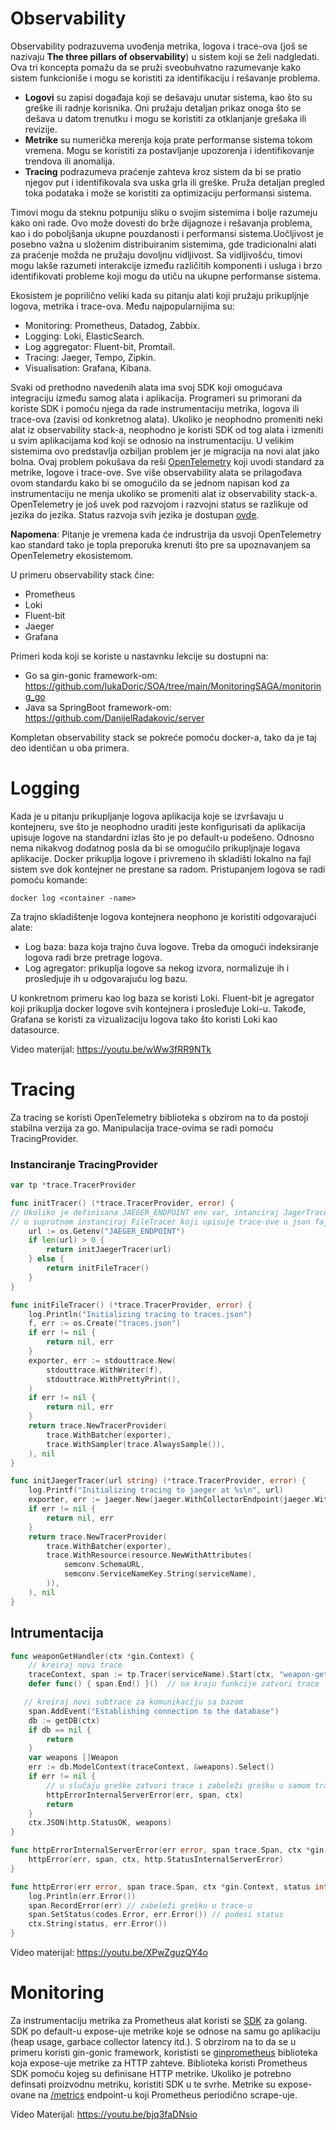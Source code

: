 # Observability

Observability podrazuvema uvođenja metrika, logova i trace-ova (još se nazivaju **The three pillars of observability**) u sistem koji se želi nadgledati. Ova tri koncepta pomažu da se pruži sveobuhvatno razumevanje kako sistem funkcioniše i mogu se koristiti za identifikaciju i rešavanje problema.

- **Logovi** su zapisi događaja koji se dešavaju unutar sistema, kao što su greške ili radnje korisnika. Oni pružaju detaljan prikaz onoga što se dešava u datom trenutku i mogu se koristiti za otklanjanje grešaka ili revizije.
- **Metrike** su numerička merenja koja prate performanse sistema tokom vremena. Mogu se koristiti za postavljanje upozorenja i identifikovanje trendova ili anomalija. 
- **Tracing** podrazumeva praćenje zahteva kroz sistem da bi se pratio njegov put i identifikovala sva uska grla ili greške. Pruža detaljan pregled toka podataka i može se koristiti za optimizaciju performansi sistema.

Timovi mogu da steknu potpuniju sliku o svojim sistemima i bolje razumeju kako oni rade. Ovo može dovesti do brže dijagnoze i rešavanja problema, kao i do poboljšanja ukupne pouzdanosti i performansi sistema.Uočljivost je posebno važna u složenim distribuiranim sistemima, gde tradicionalni alati za praćenje možda ne pružaju dovoljnu vidljivost. Sa vidljivošću, timovi mogu lakše razumeti interakcije između različitih komponenti i usluga i brzo identifikovati probleme koji mogu da utiču na ukupne performanse sistema. 

Ekosistem je  poprilično veliki kada su pitanju alati koji pružaju prikupljnje logova, metrika i trace-ova. Među najpopularnijima su:

- Monitoring: Prometheus, Datadog, Zabbix.
- Logging: Loki, ElasticSearch.
- Log aggregator: Fluent-bit, Promtail. 
- Tracing: Jaeger, Tempo, Zipkin.
-  Visualisation: Grafana, Kibana. 

Svaki od prethodno navedenih alata ima svoj SDK koji omogućava integraciju između samog alata i aplikacija. Programeri su primorani da koriste SDK i pomoću njega da rade instrumentaciju metrika, logova ili trace-ova (zavisi od konkretnog alata). Ukoliko je neophodno promeniti neki alat iz observability stack-a, neophodno je koristi SDK od tog alata i izmeniti u svim aplikacijama kod koji se odnosio na instrumentaciju. U velikim sistemima ovo predstavlja ozbiljan problem jer je migracija na novi alat jako bolna. Ovaj problem pokušava da reši [OpenTelemetry](https://opentelemetry.io/) koji uvodi standard za metrike, logove i trace-ove. Sve više observability  alata se prilagođava ovom standardu kako bi se omogućilo da se jednom napisan kod za instrumentaciju ne menja ukoliko se promeniti alat iz observability stack-a. OpenTelemetry je još uvek pod razvojom i razvojni status se razlikuje od jezika do jezika. Status razvoja svih jezika je dostupan [ovde](https://opentelemetry.io/status/). 

**Napomena**: Pitanje je vremena kada će indrustrija da usvoji OpenTelemetry  kao standard tako je topla preporuka krenuti što pre sa upoznavanjem sa OpenTelemetry ekosistemom.

U primeru observability stack čine:

- Prometheus
- Loki
- Fluent-bit
- Jaeger
- Grafana 

Primeri koda koji se koriste u nastavnku lekcije su dostupni na:

- Go sa gin-gonic framework-om: https://github.com/lukaDoric/SOA/tree/main/MonitoringSAGA/monitoring_go
- Java sa SpringBoot framework-om: https://github.com/DanijelRadakovic/server

Kompletan observability stack se pokreće pomoću docker-a, tako da je taj deo identičan u oba primera.  




# Logging

Kada je u pitanju prikupljanje logova aplikacija koje se izvršavaju u kontejneru, sve što je neophodno uraditi jeste konfigurisati da aplikacija upisuje logove na standardni izlas što je po default-u podešeno. Odnosno nema nikakvog dodatnog posla da bi se omogućilo prikupljnaje logava aplikacije. Docker prikuplja logove i privremeno ih skladišti lokalno na fajl sistem sve dok kontejner ne prestane sa radom. Pristupanjem logova se radi pomoću komande:

 `docker log <container -name>`

Za trajno skladištenje logova kontejnera neophono je koristiti odgovarajući alate:

- Log baza: baza koja trajno čuva logove. Treba da omogući indeksiranje logova radi brze pretrage logova. 
- Log agregator: prikuplja logove sa nekog izvora, normalizuje ih i prosledjuje ih u odgovarajuću log bazu.

U konkretnom primeru kao log baza se koristi Loki. Fluent-bit je agregator koji prikuplja docker logove svih kontejnera i prosleđuje Loki-u. Takođe, Grafana se koristi za vizualizaciju logova tako što koristi Loki kao datasource.

Video materijal: https://youtu.be/wWw3fRR9NTk



# Tracing

Za tracing se koristi OpenTelemetry biblioteka s obzirom na to da postoji stabilna verzija za go. Manipulacija trace-ovima se radi pomoću TracingProvider.

### Instanciranje TracingProvider 

```go
var tp *trace.TracerProvider

func initTracer() (*trace.TracerProvider, error) {
// Ukoliko je definisana JAEGER_ENDPOINT env var, intanciraj JagerTracer koji šalje trace-ove Jaeger-u,
// u suprotnom instanciraj FileTracer koji upisuje trace-ove u json fajl 
	url := os.Getenv("JAEGER_ENDPOINT")
	if len(url) > 0 {
		return initJaegerTracer(url)
	} else {
		return initFileTracer()
	}
}

func initFileTracer() (*trace.TracerProvider, error) {
	log.Println("Initializing tracing to traces.json")
	f, err := os.Create("traces.json")
	if err != nil {
		return nil, err
	}
	exporter, err := stdouttrace.New(
		stdouttrace.WithWriter(f),
		stdouttrace.WithPrettyPrint(),
	)
	if err != nil {
		return nil, err
	}
	return trace.NewTracerProvider(
		trace.WithBatcher(exporter),
		trace.WithSampler(trace.AlwaysSample()),
	), nil
}

func initJaegerTracer(url string) (*trace.TracerProvider, error) {
	log.Printf("Initializing tracing to jaeger at %s\n", url)
	exporter, err := jaeger.New(jaeger.WithCollectorEndpoint(jaeger.WithEndpoint(url)))
	if err != nil {
		return nil, err
	}
	return trace.NewTracerProvider(
		trace.WithBatcher(exporter),
		trace.WithResource(resource.NewWithAttributes(
			semconv.SchemaURL,
			semconv.ServiceNameKey.String(serviceName),
		)),
	), nil
}

``` 

## Intrumentacija 

```go
func weaponGetHandler(ctx *gin.Context) {
    // kreiraj novi trace
	traceContext, span := tp.Tracer(serviceName).Start(ctx, "weapon-get")
	defer func() { span.End() }()  // na kraju funkcije zatvori trace

   // kreiraj novi subtrace za komunikaciju sa bazom
	span.AddEvent("Establishing connection to the database")
	db := getDB(ctx)
	if db == nil {
		return
	}
	var weapons []Weapon
	err := db.ModelContext(traceContext, &weapons).Select()
	if err != nil {
        // u slučaju greške zatvori trace i zabeleži grešku u samom trace-u
		httpErrorInternalServerError(err, span, ctx)
		return
	}
	ctx.JSON(http.StatusOK, weapons)
}

func httpErrorInternalServerError(err error, span trace.Span, ctx *gin.Context) {
	httpError(err, span, ctx, http.StatusInternalServerError)
}

func httpError(err error, span trace.Span, ctx *gin.Context, status int) {
	log.Println(err.Error())
	span.RecordError(err) // zabeleži grešku u trace-u
	span.SetStatus(codes.Error, err.Error()) // podesi status
	ctx.String(status, err.Error())
}
```

Video materijal: https://youtu.be/XPwZguzQY4o


# Monitoring

Za instrumentaciju metrika za Prometheus alat koristi se [SDK](https://prometheus.io/docs/guides/go-application/) za golang. SDK po default-u expose-uje metrike koje se odnose na samu go aplikaciju (heap usage, garbace collector latency itd.).   S obrzirom na to da se u primeru koristi gin-gonic framework, korististi se [ginprometheus](https://github.com/zsais/go-gin-prometheus) biblioteka koja expose-uje metrike za HTTP zahteve. Biblioteka koristi Prometheus SDK pomoću kojeg su definisane HTTP metrike. Ukoliko je potrebno definsati proizvodnu metriku, koristiti SDK u te svrhe. Metrike su expose-ovane na [/metrics](https://github.com/zsais/go-gin-prometheus/blob/master/middleware.go#L17) endpoint-u koji Prometheus periodično scrape-uje.   

Video Materijal: https://youtu.be/bjq3faDNsio

